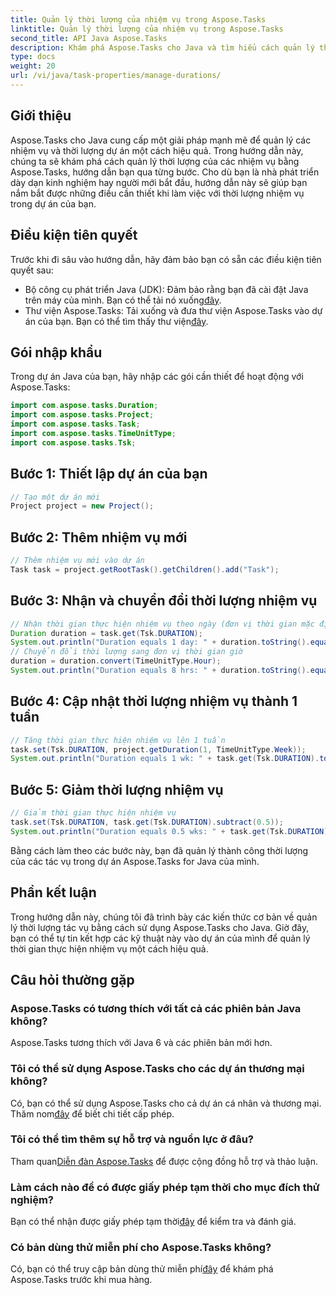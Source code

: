 ```yaml
---
title: Quản lý thời lượng của nhiệm vụ trong Aspose.Tasks
linktitle: Quản lý thời lượng của nhiệm vụ trong Aspose.Tasks
second_title: API Java Aspose.Tasks
description: Khám phá Aspose.Tasks cho Java và tìm hiểu cách quản lý thời lượng nhiệm vụ một cách dễ dàng. Hãy làm theo hướng dẫn từng bước của chúng tôi để lập kế hoạch và thực hiện dự án hiệu quả.
type: docs
weight: 20
url: /vi/java/task-properties/manage-durations/
---
```

## Giới thiệu
Aspose.Tasks cho Java cung cấp một giải pháp mạnh mẽ để quản lý các nhiệm vụ và thời lượng dự án một cách hiệu quả. Trong hướng dẫn này, chúng ta sẽ khám phá cách quản lý thời lượng của các nhiệm vụ bằng Aspose.Tasks, hướng dẫn bạn qua từng bước. Cho dù bạn là nhà phát triển dày dạn kinh nghiệm hay người mới bắt đầu, hướng dẫn này sẽ giúp bạn nắm bắt được những điều cần thiết khi làm việc với thời lượng nhiệm vụ trong dự án của bạn.
## Điều kiện tiên quyết
Trước khi đi sâu vào hướng dẫn, hãy đảm bảo bạn có sẵn các điều kiện tiên quyết sau:
-  Bộ công cụ phát triển Java (JDK): Đảm bảo rằng bạn đã cài đặt Java trên máy của mình. Bạn có thể tải nó xuống[đây](https://www.oracle.com/java/technologies/javase-downloads.html).
- Thư viện Aspose.Tasks: Tải xuống và đưa thư viện Aspose.Tasks vào dự án của bạn. Bạn có thể tìm thấy thư viện[đây](https://releases.aspose.com/tasks/java/).
## Gói nhập khẩu
Trong dự án Java của bạn, hãy nhập các gói cần thiết để hoạt động với Aspose.Tasks:
```java
import com.aspose.tasks.Duration;
import com.aspose.tasks.Project;
import com.aspose.tasks.Task;
import com.aspose.tasks.TimeUnitType;
import com.aspose.tasks.Tsk;
```
## Bước 1: Thiết lập dự án của bạn
```java
// Tạo một dự án mới
Project project = new Project();
```
## Bước 2: Thêm nhiệm vụ mới
```java
// Thêm nhiệm vụ mới vào dự án
Task task = project.getRootTask().getChildren().add("Task");
```
## Bước 3: Nhận và chuyển đổi thời lượng nhiệm vụ
```java
// Nhận thời gian thực hiện nhiệm vụ theo ngày (đơn vị thời gian mặc định)
Duration duration = task.get(Tsk.DURATION);
System.out.println("Duration equals 1 day: " + duration.toString().equals("1 day"));
// Chuyển đổi thời lượng sang đơn vị thời gian giờ
duration = duration.convert(TimeUnitType.Hour);
System.out.println("Duration equals 8 hrs: " + duration.toString().equals("8 hrs"));
```
## Bước 4: Cập nhật thời lượng nhiệm vụ thành 1 tuần
```java
// Tăng thời gian thực hiện nhiệm vụ lên 1 tuần
task.set(Tsk.DURATION, project.getDuration(1, TimeUnitType.Week));
System.out.println("Duration equals 1 wk: " + task.get(Tsk.DURATION).toString().equals("1 wk"));
```
## Bước 5: Giảm thời lượng nhiệm vụ
```java
// Giảm thời gian thực hiện nhiệm vụ
task.set(Tsk.DURATION, task.get(Tsk.DURATION).subtract(0.5));
System.out.println("Duration equals 0.5 wks: " + task.get(Tsk.DURATION).toString().equals("0.5 wks"));
```
Bằng cách làm theo các bước này, bạn đã quản lý thành công thời lượng của các tác vụ trong dự án Aspose.Tasks for Java của mình.
## Phần kết luận
Trong hướng dẫn này, chúng tôi đã trình bày các kiến thức cơ bản về quản lý thời lượng tác vụ bằng cách sử dụng Aspose.Tasks cho Java. Giờ đây, bạn có thể tự tin kết hợp các kỹ thuật này vào dự án của mình để quản lý thời gian thực hiện nhiệm vụ một cách hiệu quả.
## Câu hỏi thường gặp
### Aspose.Tasks có tương thích với tất cả các phiên bản Java không?
Aspose.Tasks tương thích với Java 6 và các phiên bản mới hơn.
### Tôi có thể sử dụng Aspose.Tasks cho các dự án thương mại không?
 Có, bạn có thể sử dụng Aspose.Tasks cho cả dự án cá nhân và thương mại. Thăm nom[đây](https://purchase.aspose.com/buy) để biết chi tiết cấp phép.
### Tôi có thể tìm thêm sự hỗ trợ và nguồn lực ở đâu?
 Tham quan[Diễn đàn Aspose.Tasks](https://forum.aspose.com/c/tasks/15) để được cộng đồng hỗ trợ và thảo luận.
### Làm cách nào để có được giấy phép tạm thời cho mục đích thử nghiệm?
 Bạn có thể nhận được giấy phép tạm thời[đây](https://purchase.aspose.com/temporary-license/) để kiểm tra và đánh giá.
### Có bản dùng thử miễn phí cho Aspose.Tasks không?
 Có, bạn có thể truy cập bản dùng thử miễn phí[đây](https://releases.aspose.com/) để khám phá Aspose.Tasks trước khi mua hàng.